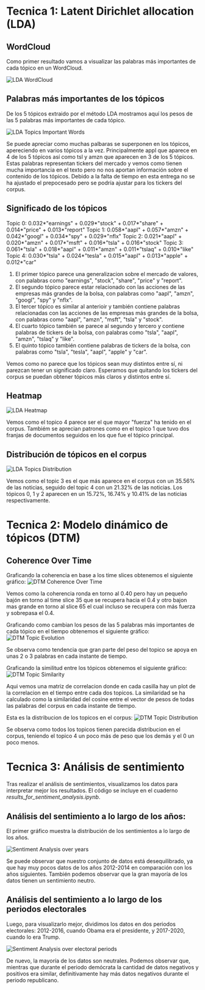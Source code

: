 # Tecnica 1: Latent Dirichlet allocation (LDA)

## WordCloud

Como primer resultado vamos a visualizar las palabras más importantes de cada tópico en un WordCloud.

![LDA WordCloud](assets/imgs/LDA_WordCloud.png)

## Palabras más importantes de los tópicos

De los 5 tópicos extraido por el método LDA mostramos aquí los pesos de las 5 palabras más importantes de cada tópico.

![LDA Topics Important Words](assets/imgs/LDA_Topic_Words.png)

Se puede apreciar como muchas palbaras se superponen en los tópicos, apereciendo en varios tópicos a la vez. Principalmente appl que aparece en 4 de los 5 tópicos así como tsl y amzn que aparecen en 3 de los 5 tópicos. Estas palabras representan tickers del mercado y vemos como tienen mucha importancia en el texto pero no nos aportan información sobre el contenido de los tópicos. Debido a la falta de tiempo en esta entrega no se ha ajustado el prepocesado pero se podría ajustar para los tickers del corpus.

## Significado de los tópicos

Topic 0: 0.032*"earnings" + 0.029*"stock" + 0.017*"share" + 0.014*"price" + 0.013*"report"
Topic 1: 0.058*"aapl" + 0.057*"amzn" + 0.042*"googl" + 0.034*"spy" + 0.029*"nflx"
Topic 2: 0.021*"aapl" + 0.020*"amzn" + 0.017*"msft" + 0.016*"tsla" + 0.016*"stock"
Topic 3: 0.061*"tsla" + 0.018*"aapl" + 0.011*"amzn" + 0.011*"tslaq" + 0.010*"like"
Topic 4: 0.030*"tsla" + 0.024*"tesla" + 0.015*"aapl" + 0.013*"apple" + 0.012*"car"

1. El primer tópico parece una generalizacion sobre el mercado de valores, con palabras como "earnings", "stock", "share", "price" y "report".
2. El segundo tópico parece estar relacionado con las acciones de las empresas más grandes de la bolsa, con palabras como "aapl", "amzn", "googl", "spy" y "nflx".
3. El tercer tópico es similar al anterioir y también contiene palabras relacionadas con las acciones de las empresas más grandes de la bolsa, con palabras como "aapl", "amzn", "msft", "tsla" y "stock".
4. El cuarto tópico también se parece al segundo y tercero y contiene palabras de tickers de la bolsa, con palabras como "tsla", "aapl", "amzn", "tslaq" y "like".
5. El quinto tópico también contiene palabras de tickers de la bolsa, con palabras como "tsla", "tesla", "aapl", "apple" y "car".

Vemos como no parece que los tópicos sean muy distintos entre sí, ni parezcan tener un significado claro. Esperamos que quitando los tickers del corpus se puedan obtener tópicos más claros y distintos entre sí.


## Heatmap
![LDA Heatmap](assets/imgs/LDA_Heatmap.png)

Vemos como el topico 4 parece ser el que mayor "fuerza" ha tenido en el corpus. Tambiém se aprecian patrones como en el topico 1 que tuvo dos franjas de documentos seguidos en los que fue el tópico principal.

## Distribución de tópicos en el corpus

![LDA Topics Distribution](assets/imgs/LDA_Topic_Dist_Across_Corpus.png)

Vemos como el topic 3 es el que más aparece en el corpus con un 35.56% de las noticias, seguido del topic 4 con un 21.32% de las noticias. Los tópicos 0, 1 y 2 aparecen en un 15.72%, 16.74% y 10.41% de las noticias respectivamente.


# Tecnica 2: Modelo dinámico de tópicos (DTM)

## Coherence Over Time

Graficando la coherencia en base a los time slices obtenemos el siguiente gráfico:
![DTM Coherence Over Time](assets/imgs/DTM_Coherences_Overtime.png)

Vemos como la coherencia ronda en torno al 0.40 pero hay un pequeño bajón en torno al time slice 35 que se recupera hacia el 0.4 y otro bajon mas grande en torno al slice 65 el cual incluso se recupera con más fuerza y sobrepasa el 0.4.

Graficando como cambian los pesos de las 5 palabras más importantes de cada tópico en el tiempo obtenemos el siguiente gráfico:
![DTM Topic Evolution](assets/imgs/DTM_Topic_Evolution.png)

Se observa como tendencia que gran parte del peso del topico se apoya en unas 2 o 3 palabras en cada instante de tiempo.

Graficando la similitud entre los tópicos obtenemos el siguiente gráfico:
![DTM Topic Similarity](assets/imgs/DTM_Topic_Similarity.png)

Aqui vemos una matriz de correlacion donde en cada casilla hay un plot de la correlacion en el tiempo entre cada dos topicos. La similaridad se ha calculado como la similaridad del cosine entre el vector de pesos de todas las palabras del corpus en cada instante de tiempo.

Esta es la distribucion de los topicos en el corpus:
![DTM Topic Distribution](assets/imgs/DTM_Topic_Across_Corpus.png)

Se observa como todos los topicos tienen parecida distribucion en el corpus, teniendo el topico 4 un poco más de peso que los demás y el 0 un poco menos.
# Tecnica 3: Análisis de sentimiento
Tras realizar el análisis de sentimientos, visualizamos los datos para interpretar mejor los resultados. El código se incluye en el cuaderno *results_for_sentiment_analysis.ipynb*.

## Análisis del sentimiento a lo largo de los años:
El primer gráfico muestra la distribución de los sentimientos a lo largo de los años. 

![Sentiment Analysis over years](assets/imgs/sentiment_over_years.png)

Se puede observar que nuestro conjunto de datos está desequilibrado, ya que hay muy pocos datos de los años 2012-2014 en comparación con los años siguientes. También podemos observar que la gran mayoría de los datos tienen un sentimiento neutro.

## Análisis del sentimiento a lo largo de los periodos electorales
Luego, para visualizarlo mejor, dividimos los datos en dos periodos electorales: 2012-2016, cuando Obama era el presidente, y 2017-2020, cuando lo era Trump. 

![Sentiment Analysis over electoral periods](assets/imgs/sentiment_over_electoral_periods.png)

De nuevo, la mayoría de los datos son neutrales. Podemos observar que, mientras que durante el periodo demócrata la cantidad de datos negativos y positivos era similar, definitivamente hay más datos negativos durante el periodo republicano.
